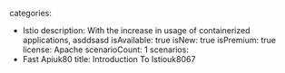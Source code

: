 categories:
  - Istio
description:
  With the increase in usage of containerized applications, asddsasd
isAvailable: true
isNew: true
isPremium: true
license: Apache
scenarioCount: 1
scenarios:
  - Fast Apiuk80
title: Introduction To Istiouk8067
